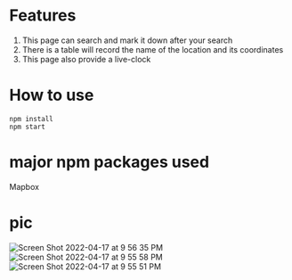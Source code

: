 
# Features
1. This page can search and mark it down after your search
2. There is a table will record the name of the location and its coordinates
3. This page also provide a live-clock


# How to use
```
npm install
npm start
```

# major npm packages used
Mapbox

# pic
![Screen Shot 2022-04-17 at 9 56 35 PM](https://user-images.githubusercontent.com/43097897/163743272-436fd85c-88c4-4c58-be66-5589e6de4291.png)
![Screen Shot 2022-04-17 at 9 55 58 PM](https://user-images.githubusercontent.com/43097897/163743282-4a9b8e20-7d01-44ee-986c-bf17a51e4698.png)
![Screen Shot 2022-04-17 at 9 55 51 PM](https://user-images.githubusercontent.com/43097897/163743286-42d898dc-c803-41b4-b5fe-209cf1f85bd3.png)
